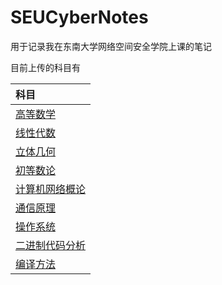 # SEUCyberNotes

用于记录我在东南大学网络空间安全学院上课的笔记

目前上传的科目有

| 科目                                           |
| :--------------------------------------------- |
| [高等数学](高等数学中的定义、定理、公式.pdf)   |
| [线性代数](线性代数中的定义、性质、方法.pdf)   |
| [立体几何](立体几何中的定义、性质、方法.pdf)   |
| [初等数论](初等数论中的定义、定理、小结论.pdf) |
| [计算机网络概论](计算机网络概论期末复习.md)    |
| [通信原理](通信原理期末复习.md)                |
| [操作系统](《操作系统概念》笔记.md)            |
|[二进制代码分析](二进制代码分析期末复习.md)|
|[编译方法](编译方法期末复习.md)|
